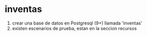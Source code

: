 # inventas
1. crear una base de datos en Postgresql (9+) llamada 'inventas'
2. existen escenarios de prueba, estan en la seccion recursos
